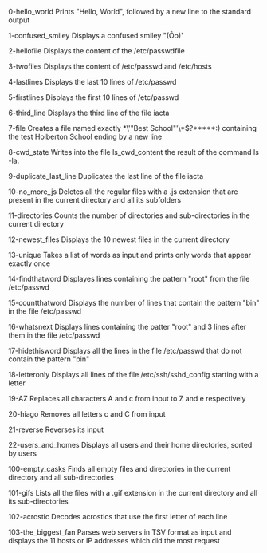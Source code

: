 0-hello_world	Prints "Hello, World", followed by a new line to the standard output

1-confused_smiley	Displays a confused smiley "(Ôo)'

2-hellofile	Displays the content of the /etc/passwdfile

3-twofiles	Displays the content of /etc/passwd and /etc/hosts

4-lastlines	Displays the last 10 lines of /etc/passwd

5-firstlines	Displays the first 10 lines of /etc/passwd

6-third_line	Displays the third line of the file iacta

7-file	Creates a file named exactly \*\\'"Best School"\'\\*$\?\*\*\*\*\*:) containing the test Holberton School ending by a new line

8-cwd_state	Writes into the file ls_cwd_content the result of the command ls -la.

9-duplicate_last_line	Duplicates the last line of the file iacta

10-no_more_js	Deletes all the regular files with a .js extension that are present in the current directory and all its subfolders

11-directories	Counts the number of directories and sub-directories in the current directory

12-newest_files	Displays the 10 newest files in the current directory

13-unique	Takes a list of words as input and prints only words that appear exactly once

14-findthatword	Displayes lines containing the pattern "root" from the file /etc/passwd

15-countthatword	Displays the number of lines that contain the pattern "bin" in the file /etc/passwd

16-whatsnext	Displays lines containing the patter "root" and 3 lines after them in the file /etc/passwd

17-hidethisword	Displays all the lines in the file /etc/passwd that do not contain the pattern "bin"

18-letteronly	Displays all lines of the file /etc/ssh/sshd_config starting with a letter

19-AZ	Replaces all characters A and c from input to Z and e respectively

20-hiago	Removes all letters c and C from input

21-reverse	Reverses its input

22-users_and_homes	Displays all users and their home directories, sorted by users

100-empty_casks	Finds all empty files and directories in the current directory and all sub-directories

101-gifs	Lists all the files with a .gif extension in the current directory and all its sub-directories

102-acrostic	Decodes acrostics that use the first letter of each line

103-the_biggest_fan	Parses web servers in TSV format as input and displays the 11 hosts or IP addresses which did the most request

